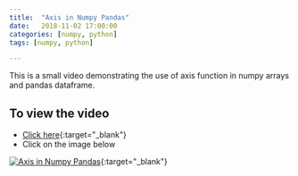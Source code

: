 ```yaml
---
title:  "Axis in Numpy Pandas"
date:   2018-11-02 17:00:00
categories: [numpy, python]
tags: [numpy, python]

---
```


This is a small video demonstrating the use of axis function in numpy arrays and pandas dataframe.


## To view the video
* [Click here](https://youtu.be/KKCBdIP8H88){:target="_blank"}
* Click on the image below

[![Axis in Numpy Pandas](http://img.youtube.com/vi/KKCBdIP8H88/0.jpg)](http://www.youtube.com/watch?v=KKCBdIP8H88){:target="_blank"}